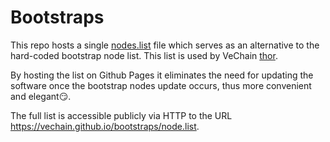 # Bootstraps

This repo hosts a single [nodes.list](./node.list) file which serves as an alternative to the hard-coded bootstrap node list. This list is used by VeChain [thor](https://github.com/vechain/thor).

By hosting the list on Github Pages it eliminates the need for updating the software once the bootstrap nodes update occurs, thus more convenient and elegant😏.

The full list is accessible publicly via HTTP to the URL https://vechain.github.io/bootstraps/node.list.